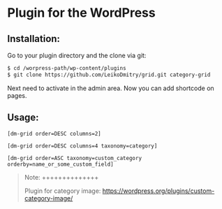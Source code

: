 Plugin for the WordPress
========================

Installation:
-------------
Go to your plugin directory and the clone via git:

```bash
$ cd /worpress-path/wp-content/plugins
$ git clone https://github.com/LeikoDmitry/grid.git category-grid
```
Next need to activate in the admin area. Now you can add shortcode on pages.

Usage:
------
```
[dm-grid order=DESC columns=2]

[dm-grid order=DESC columns=4 taxonomy=category]

[dm-grid order=ASC taxonomy=custom_category orderby=name_or_some_custom_field]
```

> Note:
>++++++++++++++
> 
> Plugin for category image:
> https://wordpress.org/plugins/custom-category-image/